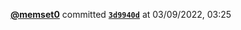  <a href=https://github.com/memset0><strong>@memset0</strong></a>  committed <a href=https://github.com/memset0/memset0/commit/3d9940dfa3ded2cbe272d49bd8658beaa3077819><strong><code>3d9940d</code></strong></a>  at 03/09/2022, 03:25 
